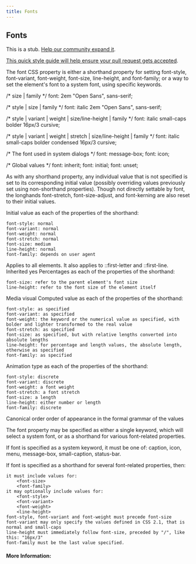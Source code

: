 ```yaml
---
title: Fonts
---
```

## Fonts

This is a stub. <a href='https://github.com/freecodecamp/guides/tree/master/src/pages/css/fonts/index.md' target='_blank' rel='nofollow'>Help our community expand it</a>.

<a href='https://github.com/freecodecamp/guides/blob/master/README.md' target='_blank' rel='nofollow'>This quick style guide will help ensure your pull request gets accepted</a>.

The font CSS property is either a shorthand property for setting font-style, font-variant, font-weight, font-size, line-height, and font-family; or a way to set the element's font to a system font, using specific keywords.

/* size | family */
font: 2em "Open Sans", sans-serif;

/* style | size | family */
font: italic 2em "Open Sans", sans-serif;

/* style | variant | weight | size/line-height | family */
font: italic small-caps bolder 16px/3 cursive;

/* style | variant | weight | stretch | size/line-height | family */
font: italic small-caps bolder condensed 16px/3 cursive;

/* The font used in system dialogs */
font: message-box;
font: icon;

/* Global values */
font: inherit;
font: initial;
font: unset;

As with any shorthand property, any individual value that is not specified is set to its corresponding initial value (possibly overriding values previously set using non-shorthand properties). Though not directly settable by font, the longhands font-stretch, font-size-adjust, and font-kerning are also reset to their initial values.

Initial value	as each of the properties of the shorthand:

    font-style: normal
    font-variant: normal
    font-weight: normal
    font-stretch: normal
    font-size: medium
    line-height: normal
    font-family: depends on user agent

Applies to	all elements. It also applies to ::first-letter and ::first-line.
Inherited	yes
Percentages	as each of the properties of the shorthand:

    font-size: refer to the parent element's font size
    line-height: refer to the font size of the element itself

Media	visual
Computed value	as each of the properties of the shorthand:

    font-style: as specified
    font-variant: as specified
    font-weight: the keyword or the numerical value as specified, with bolder and lighter transformed to the real value
    font-stretch: as specified
    font-size: as specified, but with relative lengths converted into absolute lengths
    line-height: for percentage and length values, the absolute length, otherwise as specified
    font-family: as specified

Animation type	as each of the properties of the shorthand:

    font-style: discrete
    font-variant: discrete
    font-weight: a font weight
    font-stretch: a font stretch
    font-size: a length
    line-height: either number or length
    font-family: discrete

Canonical order	order of appearance in the formal grammar of the values



The font property may be specified as either a single keyword, which will select a system font, or as a shorthand for various font-related properties.

If font is specified as a system keyword, it must be one of: caption, icon, menu, message-box, small-caption, status-bar.

If font is specified as a shorthand for several font-related properties, then:

    it must include values for:
        <font-size>
        <font-family>
    it may optionally include values for:
        <font-style>
        <font-variant>
        <font-weight>
        <line-height>
    font-style, font-variant and font-weight must precede font-size
    font-variant may only specify the values defined in CSS 2.1, that is normal and small-caps
    line-height must immediately follow font-size, preceded by "/", like this: "16px/3"
    font-family must be the last value specified.

#### More Information:
<!-- Please add any articles you think might be helpful to read before writing the article -->


